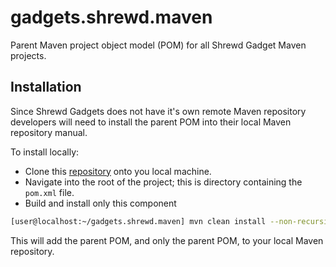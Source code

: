 # gadgets.shrewd.maven
Parent Maven project object model (POM) for all Shrewd Gadget Maven projects.

## Installation
Since Shrewd Gadgets does not have it's own remote Maven repository developers will need
to install the parent POM into their local Maven repository manual.

To install locally:
 - Clone this [repository](https://github.com/Shrewd-Gadgets/gadgets.shrewd.maven) onto you local machine.
 - Navigate into the root of the project; this is directory containing the `pom.xml` file.
 - Build and install only this component
 ```bash
 [user@localhost:~/gadgets.shrewd.maven] mvn clean install --non-recursive
 ```
 
 This will add the parent POM, and only the parent POM, to your local Maven repository.
